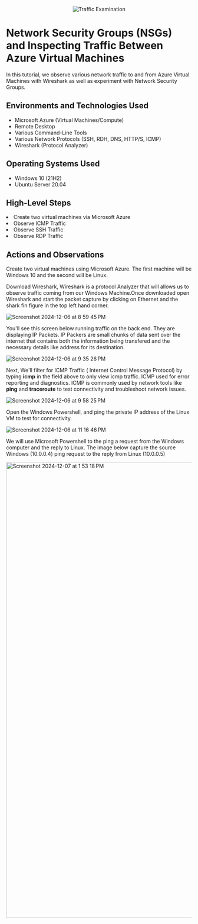 <p align="center">
<img src="https://i.imgur.com/Ua7udoS.png" alt="Traffic Examination"/>
</p>

<h1>Network Security Groups (NSGs) and Inspecting Traffic Between Azure Virtual Machines</h1>
In this tutorial, we observe various network traffic to and from Azure Virtual Machines with Wireshark as well as experiment with Network Security Groups. <br />

<h2>Environments and Technologies Used</h2>

- Microsoft Azure (Virtual Machines/Compute)
- Remote Desktop
- Various Command-Line Tools
- Various Network Protocols (SSH, RDH, DNS, HTTP/S, ICMP)
- Wireshark (Protocol Analyzer)

<h2>Operating Systems Used </h2>

- Windows 10 (21H2)
- Ubuntu Server 20.04

<h2>High-Level Steps</h2>

<li>Create two virtual machines via Microsoft Azure</li>
<li>Observe ICMP Traffic</li>
<li>Observe SSH Traffic</li>
<li>Observe RDP Traffic</li>

<h2>Actions and Observations</h2>
<p>Create two virtual machines using Microsoft Azure. The first machine will be Windows 10 and the second will be Linux. </p>
<p>Download Wireshark, Wireshark is a  protocol Analyzer that will allows us to  observe traffic coming from our Windows Machine.Once downloaded open Wireshark and start the packet capture by clicking on Ethernet and  the shark fin figure in the top left hand corner. </p>

![Screenshot 2024-12-06 at 8 59 45 PM](https://github.com/user-attachments/assets/19bea3e2-e7b6-4eed-aeff-5c88ed395a99)


<p> You'll see this screen below running traffic on the back end. They are displaying IP Packets. IP Packers are small chunks of data sent over the internet that contains both the information being transfered and the necessary details like address for its destination. </p>

![Screenshot 2024-12-06 at 9 35 26 PM](https://github.com/user-attachments/assets/16e29bf5-2038-413c-be53-f876e7f03738)

Next, We'll filter for ICMP Traffic ( Internet Control Message Protocol) by typing <b>icmp</b> in the field above to only view icmp traffic. ICMP used for error reporting and diagnostics. ICMP is commonly used by network tools like <b>ping</b> and <b>traceroute</b> to test connectivity and troubleshoot network issues.

![Screenshot 2024-12-06 at 9 58 25 PM](https://github.com/user-attachments/assets/177c1be4-f6d1-4311-bedf-90865e9c4c3e)

<p> Open the Windows Powershell,  and ping the private IP address of  the Linux VM  to test for connectivity. </p>

![Screenshot 2024-12-06 at 11 16 46 PM](https://github.com/user-attachments/assets/3d08f6db-5cfb-43a5-8edf-2ac4b7147f52)

<p> We will use Microsoft Powershell to the ping a request from the Windows computer and the reply  to Linux. The image below capture the source Windows (10.0.0.4) ping request to the reply from Linux (10.0.0.5)   </p>

<img width="1232" alt="Screenshot 2024-12-07 at 1 53 18 PM" src="https://github.com/user-attachments/assets/6c02bcb9-a3d8-4574-8b9b-d0258fa4878a">

